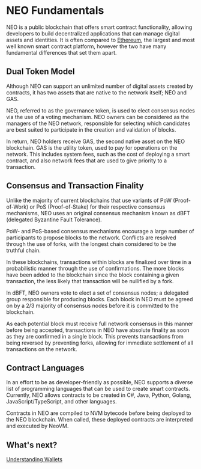# NEO Fundamentals

NEO is a public blockchain that offers smart contract functionality, allowing developers to build decentralized applications that can manage digital assets and identities. It is often compared to [Ethereum](https://www.ethereum.org/), the largest and most well known smart contract platform, however the two have many fundamental differences that set them apart.

## Dual Token Model

Although NEO can support an unlimited number of digital assets created by contracts, it has two assets that are native to the network itself; NEO and GAS.

NEO, referred to as the governance token, is used to elect consensus nodes via the use of a voting mechanism. NEO owners can be considered as the managers of the NEO network, responsible for selecting which candidates are best suited to participate in the creation and validation of blocks.

In return, NEO holders receive GAS, the second native asset on the NEO blockchain. GAS is the utility token, used to pay for operations on the network. This includes system fees, such as the cost of deploying a smart contract, and also network fees that are used to give priority to a transaction.

## Consensus and Transaction Finality

Unlike the majority of current blockchains that use variants of PoW (Proof-of-Work) or PoS (Proof-of-Stake) for their respective consensus mechanisms, NEO uses an original consensus mechanism known as dBFT (delegated Byzantine Fault Tolerance).

PoW- and PoS-based consensus mechanisms encourage a large number of participants to propose blocks to the network. Conflicts are resolved through the use of forks, with the longest chain considered to be the truthful chain. 

In these blockchains, transactions within blocks are finalized over time in a probabilistic manner through the use of confirmations. The more blocks have been added to the blockchain since the block containing a given transaction, the less likely that transaction will be nullified by a fork.

In dBFT, NEO owners vote to elect a set of consensus nodes; a delegated group responsible for producing blocks. Each block in NEO must be agreed on by a 2/3 majority of consensus nodes before it is committed to the blockchain. 

As each potential block must receive full network consensus in this manner before being accepted, transactions in NEO have absolute finality as soon as they are confirmed in a single block. This prevents transactions from being reversed by preventing forks, allowing for immediate settlement of all transactions on the network.

## Contract Languages

In an effort to be as developer-friendly as possible, NEO supports a diverse list of programming languages that can be used to create smart contracts. Currently, NEO allows contracts to be created in C#, Java, Python, Golang, JavaScript/TypeScript, and other languages.

Contracts in NEO are compiled to NVM bytecode before being deployed to the NEO blockchain. When called, these deployed contracts are interpreted and executed by NeoVM.

## What's next?

[Understanding Wallets](../2-wallet/1-Introduction_to_wallets.md)

